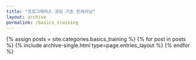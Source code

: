 ```yaml
---
title: "프로그래머스 코딩 기초 트레이닝"
layout: archive
permalink: /basics_training
---
```



{% assign posts = site.categories.basics_training %}
{% for post in posts %} {% include archive-single.html type=page.entries_layout %} {% endfor %}
